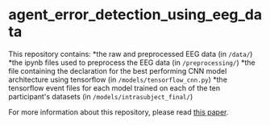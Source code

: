 # agent_error_detection_using_eeg_data
This repository contains: 
*the raw and preprocessed EEG data (in `/data/`)
*the ipynb files used to preprocess the EEG data (in `/preprocessing/`)
*the file containing the declaration for the best performing CNN model architecture using tensorflow (in  `/models/tensorflow_cnn.py`)
*the tensorflow event files for each model trained on each of the ten participant's datasets (in `/models/intrasubject_final/`)

For more information about this repository, please read [this paper](https://digitalcommons.csbsju.edu/honors_thesis/44/).

